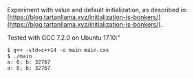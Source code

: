 Experiment with value and default initialization, as described in: [https://blog.tartanllama.xyz/initialization-is-bonkers/](https://blog.tartanllama.xyz/initialization-is-bonkers/).

Tested with GCC 7.2.0 on Ubuntu 17.10:"

    $ g++ -std=c++14 -o main main.cxx
    $ ./main
    a: 0; b: 32767 
    a: 0; b: 32767